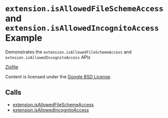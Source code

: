 
`extension.isAllowedFileSchemeAccess` and `extension.isAllowedIncognitoAccess` Example
=======

Demonstrates the `extension.isAllowedFileSchemeAccess` and `extesion.isAllowedIncognitoAccess` APIs

[Zipfile](http://developer.chrome.com/extensions/examples/api/extension/isAllowedAccess.zip)

Content is licensed under the [Google BSD License](https://developers.google.com/open-source/licenses/bsd).

Calls
-----

* [extension.isAllowedFileSchemeAccess](https://developer.chrome.com/extensions/extension#method-isAllowedFileSchemeAccess)
* [extension.isAllowedIncognitoAccess](https://developer.chrome.com/extensions/extension#method-isAllowedIncognitoAccess)